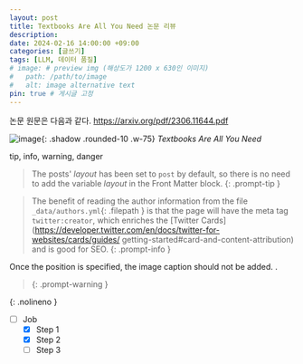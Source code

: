 ```yaml
---
layout: post
title: Textbooks Are All You Need 논문 리뷰
description:
date: 2024-02-16 14:00:00 +09:00
categories: [글쓰기]
tags: [LLM, 데이터 품질]
# image: # preview img (해상도가 1200 x 630인 이미지)
#   path: /path/to/image
#   alt: image alternative text
pin: true # 게시글 고정
---
```


논문 원문은 다음과 같다.
<https://arxiv.org/pdf/2306.11644.pdf>

![image](https://github.com/uujeong/uujeong.github.io/assets/86465999/af38f1cf-3057-4d32-9cfa-76ccde70947e){: .shadow .rounded-10 .w-75}
_Textbooks Are All You Need_

tip, info, warning, danger

> The posts' _layout_ has been set to `post` by default, so there is no need to add the variable _layout_ in the Front Matter block.
> {: .prompt-tip }

> The benefit of reading the author information from the file `_data/authors.yml`{: .filepath } is that the page will have the meta tag `twitter:creator`, which enriches the [Twitter Cards](https://developer.twitter.com/en/docs/twitter-for-websites/cards/guides/
> getting-started#card-and-content-attribution) and is good for SEO.
> {: .prompt-info }

Once the position is specified, the image caption should not be added.
.

> {: .prompt-warning }

{: .nolineno }

- [ ] Job
  - [x] Step 1
  - [x] Step 2
  - [ ] Step 3
